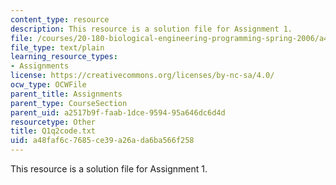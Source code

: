 ```yaml
---
content_type: resource
description: This resource is a solution file for Assignment 1.
file: /courses/20-180-biological-engineering-programming-spring-2006/a48faf6c7685ce39a26ada6ba566f258_Q1q2code.txt
file_type: text/plain
learning_resource_types:
- Assignments
license: https://creativecommons.org/licenses/by-nc-sa/4.0/
ocw_type: OCWFile
parent_title: Assignments
parent_type: CourseSection
parent_uid: a2517b9f-faab-1dce-9594-95a646dc6d4d
resourcetype: Other
title: Q1q2code.txt
uid: a48faf6c-7685-ce39-a26a-da6ba566f258
---
```

This resource is a solution file for Assignment 1.